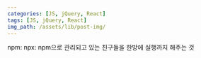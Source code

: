 ```yaml
---
categories: [JS, jQuery, React]
tags: [JS, jQuery, React]
img_path: /assets/lib/post-img/
---
```


npm:
npx: npm으로 관리되고 있는 친구들을 한방에 실행까지 해주는 것
